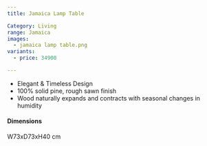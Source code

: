 ```yaml
---
title: Jamaica Lamp Table

Category: Living
range: Jamaica
images:
  - jamaica lamp table.png
variants:
  - price: 34900

---
```

* Elegant & Timeless Design
* 100% solid pine, rough sawn finish
* Wood naturally expands and contracts with seasonal changes in humidity

#### Dimensions
W73xD73xH40 cm

